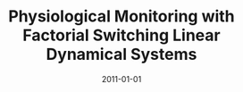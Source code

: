 ---
title: "Physiological Monitoring with Factorial Switching Linear Dynamical Systems"
collection: publications
permalink: /publication/2011-physiological-monitoring-with-factorial-switching
date: 2011-01-01
venue: 'Chapter in ‘Bayesian Times Series Models’, Cambridge University Press'
paperurl: '/files/Quinn_2011_PhysiologicalMonitoring.pdf'
citation: 'John Quinn, Christopher Williams'
---